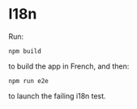 # I18n

Run:

    npm build

to build the app in French, and then:

    npm run e2e

to launch the failing i18n test.
